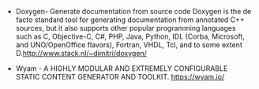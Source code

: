 * Doxygen- Generate documentation from source code
Doxygen is the de facto standard tool for generating documentation from annotated C++ sources, but it also supports other popular programming languages such as C, Objective-C, C#, PHP, Java, Python, IDL (Corba, Microsoft, and UNO/OpenOffice flavors), Fortran, VHDL, Tcl, and to some extent D.http://www.stack.nl/~dimitri/doxygen/

* Wyam - A HIGHLY MODULAR AND EXTREMELY CONFIGURABLE STATIC CONTENT GENERATOR AND TOOLKIT. https://wyam.io/
